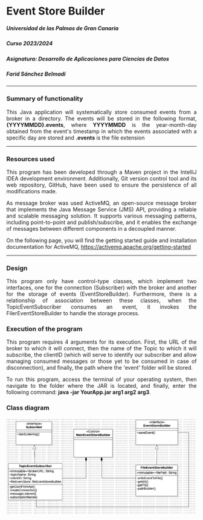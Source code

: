 <div style="text-align: justify">

# Event Store Builder
##### Universidad de las Palmas de Gran Canaria
##### Curso 2023/2024
##### Asignatura: Desarrollo de Aplicaciones para Ciencias de Datos
##### Farid Sánchez Belmadi

***

### Summary of functionality

This Java application will systematically store consumed events from a broker in a directory. The events will be stored in the following format, **{YYYYMMDD}.events**,
where **YYYYMMDD** is the year-month-day obtained from the event's timestamp in which the events associated with a specific day are stored and **.events** is the file extension 

****

### Resources used

This program has been developed through a Maven project in the IntelliJ IDEA development environment. Additionally, Git version
control tool and its web repository, GitHub, have been used to ensure the persistence of all modifications made.

As message broker was used ActiveMQ, an open-source message broker that implements the Java Message Service (JMS) API, providing a
reliable and scalable messaging solution. It supports various messaging patterns, including point-to-point and publish/subscribe,
and it enables the exchange of messages between different components in a decoupled manner.

On the following page, you will find the getting started guide and installation documentation for ActiveMQ, https://activemq.apache.org/getting-started

****

### Design

This program only have control-type classes, which implement two interfaces, one for the connection (Subscriber) with the broker and another for the 
storage of events (EventStoreBuilder).
Furthermore, there is a relationship of association between these classes, when the TopicEventSubscriber consumes an event, it invokes the FilerEventStoreBuilder 
to handle the storage process.

### Execution of the program

This program requires 4 arguments for its execution. First, the URL of the broker to which it will connect, then the name of the Topic to which it will subscribe,
the clientID (which will serve to identify our subscriber and allow managing consumed messages or those yet to be consumed in case of disconnection), and finally,
the path where the 'event' folder will be stored.

To run this program, access the terminal of your operating system, then navigate to the folder where the JAR is located, and finally, enter the following
command: **java -jar YourApp.jar arg1 arg2 arg3**.

### Class diagram
![](EventStoreBuilder.jpg)
</div>
